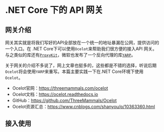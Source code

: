 # .NET Core 下的 API 网关

## 网关介绍

网关其实就是将我们写好的API全部放在一个统一的地址暴漏在公网，提供访问的一个入口。在 .NET Core下可以使用`Ocelot`来帮助我们很方便的接入API 网关。与之类似的库还有[`ProxyKit`](https://github.com/proxykit/ProxyKit)，微软也发布了一个反向代理的库[`YARP`](https://github.com/microsoft/reverse-proxy)。

关于网关的介绍不多说了，网上文章也挺多的，这些都是不错的选择，听说后期`Ocelot`将会使用`YARP`来重写。本篇主要实践一下在.NET Core环境下使用`Ocelot`。

- Ocelot官网：<https://threemammals.com/ocelot>
- Ocelot文档：<https://ocelot.readthedocs.io>
- GitHub：<https://github.com/ThreeMammals/Ocelot>
- Ocelot资源汇总：<https://www.cnblogs.com/shanyou/p/10363360.html>

## 接入使用
